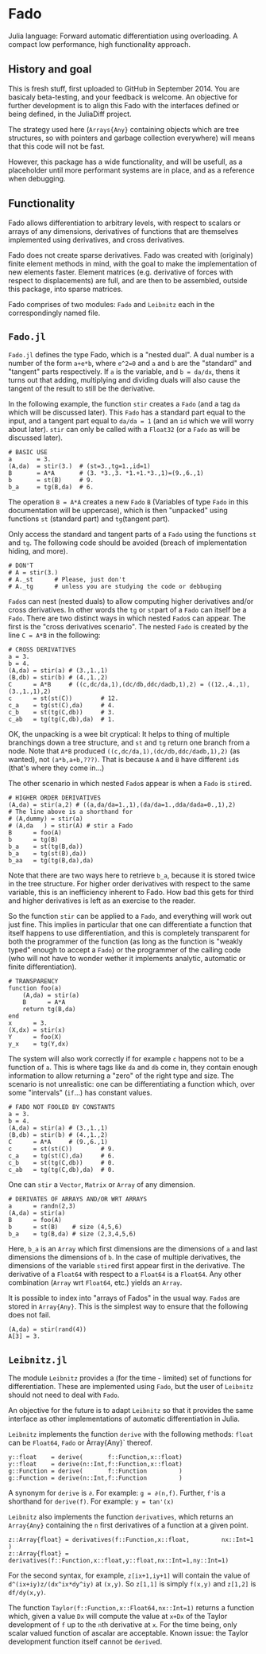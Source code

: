 Fado
====

Julia language: Forward automatic differentiation using overloading.  A compact low performance, high functionality approach.

History and goal
----------------
This is fresh stuff, first uploaded to GitHub in September 2014.  You are basicaly beta-testing, and your feedback is welcome. An objective for further development is to align this Fado with the interfaces defined or being defined, in the JuliaDiff project.

The strategy used here (`Arrays{Any}` containing objects which are tree structures, so with pointers and garbage collection everywhere) will means that this code will not be fast.  

However, this package has a wide functionality, and will be usefull, as a placeholder until more performant systems are in place, and as a reference when debugging.

Functionality
-------------
Fado allows differentiation to arbitrary levels, with respect to scalars or arrays of any dimensions, derivatives of functions that are themselves implemented using derivatives, and cross derivatives.

Fado does not create sparse derivatives.  Fado was created with (originaly) finite element methods in mind, with the goal to make the implementation of new elements faster. Element matrices (e.g. derivative of forces with respect to displacements) are full, and are then to be assembled, outside this package, into sparse matrices.

Fado comprises of two modules: `Fado` and `Leibnitz` each in the correspondingly named file.

`Fado.jl`
---------
`Fado.jl` defines the type Fado, which is a "nested dual".  A dual number is a number of the form `a+e*b`, where `e^2=0` and `a` and `b` are the "standard" and "tangent" parts respectively.  If `a` is the variable, and `b = da/dx`, thens it turns out that adding, multiplying and dividing duals will also cause the tangent of the result to still be the derivative.

In the following example, the function `stir` creates a `Fado` (and a tag `da` which will be discussed later).  This `Fado` has a standard part equal to the input, and a tangent part equal to `da/da = 1` (and an `id` which we will worry about later). `stir` can only be called with a `Float32` (or a `Fado` as will be discussed later).

    # BASIC USE
    a       = 3.
    (A,da)  = stir(3.)  # (st=3.,tg=1.,id=1)
    B       = A*A       # (3. *3.,3. *1.+1.*3.,1)=(9.,6.,1)
    b       = st(B)     # 9.
    b_a     = tg(B,da)  # 6.

The operation `B = A*A` creates a new `Fado` `B` (Variables of type `Fado` in this documentation will be uppercase), which is then "unpacked" using functions `st` (standard part) and `tg`(tangent part).

Only access the standard and tangent parts of a `Fado` using the functions `st` and `tg`.  The following code should be avoided  (breach of implementation hiding, and more).

    # DON'T
    # A = stir(3.)
    # A._st      # Please, just don't
    # A._tg      # unless you are studying the code or debbuging

`Fado`s can nest (nested duals) to allow computing higher derivatives and/or cross derivatives. In other words the `tg` or `st`part of a `Fado` can itself be a `Fado`.  There are two distinct ways in which nested `Fado`s can appear.  The first is the "cross derivatives scenario".  The nested `Fado` is created by the line `C = A*B` in the following:

    # CROSS DERIVATIVES
    a = 3.
    b = 4.
    (A,da) = stir(a) # (3.,1.,1)
    (B,db) = stir(b) # (4.,1.,2)
    C      = A*B     # ((c,dc/da,1),(dc/db,ddc/dadb,1),2) = ((12.,4.,1),(3.,1.,1),2)
    c      = st(st(C))        # 12.
    c_a    = tg(st(C),da)     # 4.
    c_b    = st(tg(C,db))     # 3.
    c_ab   = tg(tg(C,db),da)  # 1.

OK, the unpacking is a wee bit cryptical: It helps to thing of multiple branchings down a tree structure, and `st` and `tg` return one branch from a node.  Note that `A*B` produced `((c,dc/da,1),(dc/db,ddc/dadb,1),2)` (as wanted), not `(a*b,a+b,???)`.  That is because `A` and `B` have different `id`s (that's where they come in...)

The other scenario in which nested `Fado`s appear is when a `Fado` is `stir`ed.

    # HIGHER ORDER DERIVATIVES
    (A,da) = stir(a,2) # ((a,da/da=1.,1),(da/da=1.,dda/dada=0.,1),2)
    # The line above is a shorthand for 
    # (A,dummy) = stir(a)
    # (A,da   ) = stir(A) # stir a Fado
    B      = foo(A)
    b      = tg(B)
    b_a    = st(tg(B,da))
    b_a    = tg(st(B),da))
    b_aa   = tg(tg(B,da),da)

Note that there are two ways here to retrieve `b_a`, because it is stored twice in the tree structure.  For higher order derivatives with respect to the same variable, this is an inefficiency inherent to Fado. How bad this gets for third and higher derivatives is left as an exercise to the reader.

So the function `stir` can be applied to a `Fado`, and everything will work out just fine.  This implies in particular that one can differentiate a function that itself happens to use differentiation, and this is completely transparent for both the programmer of the function (as long as the function is "weakly typed" enough to accept a `Fado`) or the programmer of the calling code (who will not have to wonder wether it implements analytic, automatic or finite differentiation).

    # TRANSPARENCY
    function foo(a)
        (A,da) = stir(a)
        B      = A*A
        return tg(B,da)
    end
    x      = 3.
    (X,dx) = stir(x)
    Y      = foo(X)
    y_x    = tg(Y,dx)

The system will also work correctly if for example `c` happens not to be a function of `a`.  This is where tags like `da` and `db` come in, they contain enough information to allow returning a "zero" of the right type and size. The scenario is not unrealistic: one can be differentiating a function which, over some "intervals" (`if`...) has constant values. 

    # FADO NOT FOOLED BY CONSTANTS
    a = 3.
    b = 4.
    (A,da) = stir(a) # (3.,1.,1)
    (B,db) = stir(b) # (4.,1.,2)
    C      = A*A     # (9.,6.,1)
    c      = st(st(C))        # 9.
    c_a    = tg(st(C),da)     # 6.
    c_b    = st(tg(C,db))     # 0.
    c_ab   = tg(tg(C,db),da)  # 0.

One can `stir` a `Vector`, `Matrix` or `Array` of any dimension.

    # DERIVATES OF ARRAYS AND/OR WRT ARRAYS
    a      = randn(2,3)
    (A,da) = stir(a)
    B      = foo(A)
    b      = st(B)    # size (4,5,6)
    b_a    = tg(B,da) # size (2,3,4,5,6)

Here, `b_a` is an `Array` which first dimensions are the dimensions of `a` and last dimensions the dimensions of `b`.  In the case of multiple derivatives, the dimensions of the variable `stir`ed first appear first in the derivative. The derivative of a `Float64` with respect to a `Float64` is a `Float64`.  Any other combination (`Array` wrt `Float64`, etc.) yields an `Array`.

It is possible to index into "arrays of Fados" in the usual way. `Fado`s are stored in `Array{Any}`. This is the simplest way to ensure that the following does not fail.

    (A,da) = stir(rand(4)) 
    A[3] = 3.

`Leibnitz.jl`
-------------
The module `Leibnitz` provides a (for the time - limited) set of functions for differentiation.  These are implemented using `Fado`, but the user of `Leibnitz` should not need to deal with `Fado`.

An objective for the future is to adapt `Leibnitz` so that it provides the same interface as other implementations of automatic differentiation in Julia.

`Leibnitz` implements the function `derive` with the following methods: `float` can be `Float64`, `Fado` or Àrray{Any}` thereof.

    y::float    = derive(       f::Function,x::float)   
    y::float    = derive(n::Int,f::Function,x::float) 
    g::Function = derive(       f::Function         )     
    g::Function = derive(n::Int,f::Function         )   
    
A synonym for `derive` is `∂`.  For example: `g = ∂(n,f)`.  Further, `f'`is a shorthand for `derive(f)`.  For example: `y = tan'(x)`
    
`Leibnitz` also implements the function `derivatives`, which returns an `Array{Any}` containing the `n` first derivatives of a function at a given point.

    z::Array{float} = derivatives(f::Function,x::float,         nx::Int=1          )
    z::Array{float} = derivatives(f::Function,x::float,y::float,nx::Int=1,ny::Int=1)
    
For the second syntax, for example, `z[ix+1,iy+1]` will contain the value of `d^(ix+iy)z/(dx^ix*dy^iy)` at `(x,y)`. So `z[1,1]` is simply `f(x,y)` and `z[1,2]` is `df/dy(x,y)`.

The function `Taylor(f::Function,x::Float64,nx::Int=1)` returns a function which, given a value `Dx` will compute the value at `x+Dx` of the Taylor development of `f` up to the `n`th derivative at `x`.  For the time being, only scalar valued function of ascalar are acceptable. Known issue: the Taylor development function itself cannot be `derive`d.
